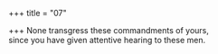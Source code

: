 +++
title = "07"

+++
None transgress these commandments of yours,  
since you have given attentive hearing to these men.  
